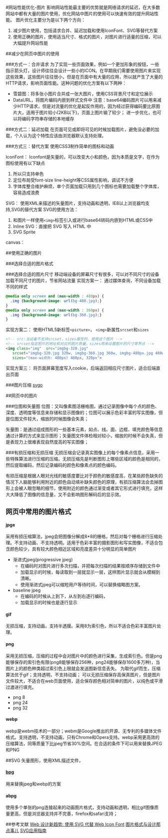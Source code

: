 #网站性能优化-图片
影响网站性能最主要的优势就是网络请求的延迟，在大多数网站中都有大量的图片使用，优化网站中图片的使用可以快速有效的提升网站性能。
图片优化主要分为是以下两个方向：
1. 减少图片使用，包括请求合并、延迟加载和使用IconFont、SVG等替代方案
2. 使用正确的图片，使用适当尺寸、格式的图片，对图片进行适量的压缩，可以大幅提升网站性能

##减少在网页中图片的使用

###方式一：合并请求
为了实现一些页面效果，例如一个更加形象的按钮，一些指示箭头灯，设计师往往会设计一些小的ICON。在早期我们需要使用图片来实现这些效果，这些图片往往很小，但是在页面中有大量的应用，所以就产生了大量的HTTP请求，影响页面性能。这种问题的优化方案有以下两种：
+ 雪碧图：将多张小图片合并成一张大图片，使用CSS背景尺寸和定位展示
+ DataURL，将图片编码内嵌到样式文件中
注意：base64编码图片可以用来减少HTTP请求，但是对流量的优化是起反作用的，因为经过获得编码要比原图片大，适用于图片较小(2KB以下)，页面上图片输了较少；
进一步优化，也可以将编码字符串存储的本地缓存

###方式二：延迟加载
在页面可见或即将可见的时候加载图片，避免没必要的加载，个人认为这个特性应该由浏览器默认支持处理。

###方式三：替代方案
使用CSS3制作简单的图标和动画

IconFont：
Iconfont是矢量的，可以改变大小和颜色，因为本质是文字，在作为图标使用有以下缺点
1. 所以只支持单色
2. 定位布局受font-size line-height等CSS属性影响，调试不方便
3. 字体库整合维护麻烦，单个页面加载只用到几个图标也需要加载整个字体库，容易造成浪费

SVG：
使用XML来描述的矢量图片，支持动画和透明，IE8以上浏览器均支持,SVG的替代方案
SVG的使用方法：
1. 和图片一样使用`<img>`标签引入或进行base64转码内嵌到HTML或CSS中
2. Inline SVG：直接把 SVG 写入 HTML 中
3. SVG Sprite

canvas：

##使用正确的图片

###选择合适的图片格式

###选择合适的图片尺寸
移动端设备的屏幕尺寸有很多，可以对不同尺寸的设备加载不同尺寸的图片，节省网站流量
实现方案一： 通过媒体查询，不同设备加载不同的样式
``` CSS
@media only screen and (max-width : 480px) {
  .img {background-image: url(bg-480.jpg);}
}
@media only screen and (max-width : 360px) {
  .img {background-image: url(bg-360.jpg);}
}
```

实现方案二： 使用HTML5新标签`<picture>`， `<img>`新属性`srcset`和`sizes`
``` HTML
<!-- src:当设备不支持srcset，sizes属性时，使用这个图片 -->
<!-- srcset指定图片的地址和对应的图片质量。sizes用来设置图片的尺寸零界点 -->
<img class="img"  src="imgbg-320.jpg"
   srcset="imgbg-320.jpg 320w, imgbg-360.jpg 360w, imgbg-480px.jpg 480w"
   sizes="(max-width: 480px) 480px, 320px">
```

实现方案三： 将页面屏幕宽度写入cookie，后端返回相应尺寸图片，适合后端直出页面

###图片压缩
[svgo](https://github.com/svg/svgo)


##网页中的图片

###位图和矢量图
位图：又叫像素图活栅格图，通过记录图像中每个点的颜色、深度、透明度等信息来存储和显示图像的；位图可以展示色彩丰富的写实图像，但是位图文件较大，缩放的时候图像会失真；

矢量图：是通过组成图形的一些基本元素，如点、线、面、边框、填充颜色等信息通过计算的方式来显示图形；矢量图文件体检相对较小，缩放的时候不会失真，但是表现力上很难表现自然度高的写实图像；

###有损压缩和无损压缩
无损压缩会记录真实图像上的每个像素点信息，采用一些特殊算法进行压缩的压缩。无损压缩先是判断图形上哪些区域的颜色是相同的，然后提取编码，然后记录编码的颜色和像素点的颜色编码。

有损压缩是根据人眼对光线的敏感度要比对于颜色的敏感度高，在某些颜色缺失的情况下人脑能够利用附近的颜色自动填补缺失颜色的原理，有损压缩算法会去掉图形上会被人眼忽略的细节，使用附近的颜色通过渐变或者其它形式进行填充，这样大大降低了图像的信息量，又不会影响图形解码后的显示效。

## 网页中常用的图片格式

#### jpge
采用有损压缩算法，jpeg会把图像分解成8*8的栅格，然后对每个栅格进行压缩处理。不支持动画、不支持透明。适用于色彩丰富的摄影图形和写实图像，不适合包含颜色较少，具有较大颜色相近区域和亮度差异十分明显的简单图片
+ 渐进式jpeg(progressive jpeg)
	* 在编码时对图片进行多次扫描，并把每次扫描的结果按顺序存储到文件中
	* 加载显示的时候，每读取到一层就显示一层，这样图片显示就会从模糊到清晰。
	* 使用渐进式jpeg可以缩短用户等待时间，可以替换缩略图方案。
+ baseline jpeg
	* 在编码的时候从上到下，从左到右逐行编码，
	* 加载显示的时候也是逐行显示

#### gif
无损压缩，支持动画，支持半透膜。采用8为索引色，所以不适合色彩丰富图片处理。
#### png
采用无损压缩，压缩的过程中会对图片中的颜色进行采集，生成索引色。但是png能够保存的索引色有限(png8能够保存256种，png24能够保存1600多万种)，当图片上的颜色种类超过索引色上限就会发送图新信息丢失。
为取代gif而生，压缩算法优于gif；支持透明，不支持动画；
可以无损压缩保存高保真图片，但是图片文件较大，不适合在web页面使用，适合保存颜色相对简单的图片，以纯色或平滑过渡进行填充。
+ png 8
+ png 24
+ png 32

#### webp
webp是webm技术的一部分；webm是Google推出的开源、无专利的多媒体文件格式。支持透明，不支持动画，只有Chrome和Opera支持。webp采用更高效的压缩算法，同等质量下比jpeg节省30%空间。在合适的条件下可以用来替换JPEG和PNG

##SVG
矢量图形，使用XML描述文件，

#### [bpg](http://bellard.org/bpg/)
用来替换jpeg和webp的方案

#### abpg
使用多个单张的png连接起来的动画图片格式，支持动画和透明，相比gif图像质量更高，但是浏览器支持并不完善，firefox和safari支持；

##参考文献
[Web 设计新趋势: 使用 SVG 代替 Web Icon Font](https://io-meter.com/2014/07/20/replace-icon-fonts-with-svg/)
[图片格式与设计那点事儿](http://ued.taobao.org/blog/2010/12/jpg_png/)
[SVG应用指南](https://svgontheweb.com/zh/)